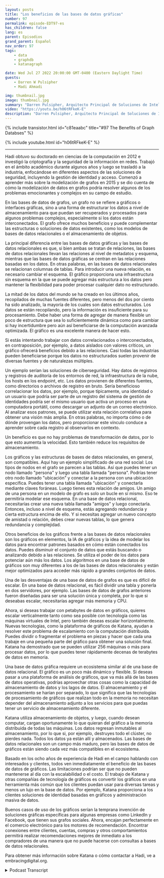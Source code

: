 ```yaml
---
layout: posts
title: "Los beneficios de las bases de datos gráficas"
number: 97
permalink: episode-EDT97-es
has_children: false
lang: es
parent: Episodios
grand_parent: Español
nav_order: 97
tags:
    - data
    - graphdb
    - katanagraph

date: Wed Jul 27 2022 20:00:00 GMT-0400 (Eastern Daylight Time)
guests:
    - Darren W Pulsipher
    - Madi Ahmadi

img: thumbnail.jpg
image: thumbnail.jpg
summary: "Darren Pulsipher, Arquitecto Principal de Soluciones de Intel, el Dr. Hadi Ahmadi, Director de Arquitectura de Soluciones de Katana Graph, discuten los beneficios de las bases de datos de gráficos."
video: "https://youtu.be/h06tRFkeK-E"
description: "Darren Pulsipher, Arquitecto Principal de Soluciones de Intel, el Dr. Hadi Ahmadi, Director de Arquitectura de Soluciones de Katana Graph, discuten los beneficios de las bases de datos de gráficos."
---
```


<div>
{% include transistor.html id="c81eaabc" title="#97 The Benefits of Graph Databses" %}

{% include youtube.html id="h06tRFkeK-E" %}
</div>

---

Hadi obtuvo su doctorado en ciencias de la computación en 2012 e investigó la criptografía y la seguridad de la información en redes. Trabajó en el ámbito académico durante algunos años y luego se trasladó a la industria, enfocándose en diferentes aspectos de las soluciones de seguridad, incluyendo la gestión de identidad y acceso. Comenzó a aprender más sobre la modelización de grafos en 2015 y se dio cuenta de cómo la modelización de datos en grafos podría resolver algunos de los problemas emocionantes y complejos en su campo de estudio.

En las bases de datos de grafos, un grafo no se refiere a gráficos o interfaces gráficas, sino a una forma de estructurar los datos a nivel de almacenamiento para que puedan ser recuperados y procesados para algunos problemas complejos, especialmente si los datos están interconectados. El grafo ofrece muchos beneficios y puede complementar las estructuras o soluciones de datos existentes, como los modelos de bases de datos relacionales o el almacenamiento de objetos.

La principal diferencia entre las bases de datos gráficas y las bases de datos relacionales es que, si bien ambas se tratan de relaciones, las bases de datos relacionales llevan las relaciones al nivel de metadatos y esquema, mientras que las bases de datos gráficas se centran en las relaciones basadas en los datos. En otras palabras, en las bases de datos relacionales se relacionan columnas de tablas. Para introducir una nueva relación, es necesario cambiar el esquema. El gráfico proporciona una infraestructura sin esquema en la que se puede agregar más estructura a los datos pero mantener la flexibilidad para poder procesar cualquier dato no estructurado.

La mitad de los datos del mundo se ha creado en los últimos años, recopilados de muchas fuentes diferentes, pero menos del dos por ciento ha sido analizado, la mayoría de los cuales son datos estructurados. Los datos se están recopilando, pero la información es insuficiente para su procesamiento. Debe haber una forma de agregar de manera flexible un poco de estructura que sea lo suficientemente dinámica como para cambiar si hay incertidumbre pero aún así beneficiarse de la computación avanzada optimizada. El gráfico es una excelente manera de hacer esto.

Si estás intentando trabajar con datos correlacionados o interconectados, en contraposición, por ejemplo, a datos aislados con valores críticos, un gráfico ofrecerá beneficios debido a las relaciones. Casi todas las industrias pueden beneficiarse porque los datos no estructurados suelen provenir de diversas fuentes y de naturalezas múltiples.

Un ejemplo serían las soluciones de ciberseguridad. Hay datos de registros y registros de auditoría de los entornos de red, la infraestructura de la nube, los hosts en los endpoint, etc. Los datos provienen de diferentes fuentes, como directorios o archivos de registro en bruto. Sería beneficioso correlacionar los datos, por ejemplo, porque típicamente, una identidad o un usuario que podría ser parte de un registro del sistema de gestión de identidades podría ser el mismo usuario que activa un proceso en una computadora portátil, como descargar un adjunto de un correo electrónico. Al analizar esos patrones, se puede utilizar esta relación correlativa para obtener una visión más amplia. En otras palabras, no importa cómo o de dónde provengan los datos, pero proporcionar este vínculo conduce a aprender sobre cada registro al observarlos en contexto.

Un beneficio es que no hay problemas de transformación de datos, por lo que esto aumenta la velocidad. Esto también reduce los requisitos de almacenamiento.

Los gráficos y las estructuras de bases de datos relacionales, en general, son compatibles. Aquí hay un ejemplo simplificado de una red social: Los tipos de nodos en el grafo se parecen a las tablas. Así que puedes tener un nodo llamado "persona" y luego una tabla llamada "persona". Podrías tener otro nodo llamado "ubicación" y conectar a la persona con una ubicación específica. Puedes tener una tabla llamada "ubicación" y conectarla mediante claves foráneas. Luego tienes esta relación de amigos. Un amigo de una persona en un modelo de grafo es solo un bucle en sí mismo. Eso te permitiría modelar ese esquema. En una base de datos relacional, necesitarías crear una nueva tabla llamada "amigos" y luego conectarla. Entonces, incluso a nivel de esquema, estás agregando redundancia y cierta estructura encima de ello. Y si necesitas agregar un nuevo concepto de amistad o relación, debes crear nuevas tablas, lo que genera redundancia y complejidad.

Otros beneficios de los gráficos frente a las bases de datos relacionales son los gráficos en elementos, la IA de gráficos y la idea de modelar los datos para encontrar patrones basados en cómo están conectados los datos. Puedes disminuir el conjunto de datos que estás buscando o analizando debido a las relaciones. Se utiliza el poder de los datos para potenciar aún más los datos. Los algoritmos en una base de datos de gráficos son muy diferentes a los de las bases de datos relacionales y están mejor optimizados para acceder más rápido a grandes conjuntos de datos.

Una de las desventajas de una base de datos de grafos es que es difícil de escalar. En una base de datos relacional, es fácil dividir una tabla y ponerla en dos servidores, por ejemplo. Las bases de datos de grafos anteriores fueron diseñadas para ser una solución única y completa, por lo que si deseabas escalar, necesitarías agregar más memoria y CPU.

Ahora, si deseas trabajar con petabytes de datos en gráficos, quieres escalar verticalmente tanto como sea posible con tecnología como las máquinas virtuales de Intel, pero también deseas escalar horizontalmente. Nuevas tecnologías, como la plataforma de gráficos de Katana, ayudan a resolver este problema de escalamiento con la computación distribuida. Puedes dividir o fragmentar el problema en piezas y hacer que cada una trabaje en una pequeña parte del gráfico para obtener una solución final. Katana ha demostrado que se pueden utilizar 256 máquinas o más para procesar datos, por lo que puedes tener rápidamente decenas de terabytes de datos en memoria.

Una base de datos gráfica requiere un ecosistema similar al de una base de datos relacional. El gráfico es un poco más dinámico y flexible. Si deseas pasar a una plataforma de análisis de gráficos, que va más allá de las bases de datos operativas, podrías aprovechar otras cosas como la capacidad de almacenamiento de datos y los lagos de datos. El almacenamiento y el procesamiento se harían por separado, lo que significa que las tecnologías de procesamiento de gráficos que realizan todo en la memoria no necesitan depender del almacenamiento adjunto a los servicios para que puedas tener un servicio de almacenamiento diferente.

Katana utiliza almacenamiento de objetos, y luego, cuando desean computar, cargan oportunamente lo que quieran del gráfico a la memoria distribuida de todas las máquinas. Los datos regresan inmutables al almacenamiento, por lo que si, por ejemplo, destruyes todo el clúster, no pierdes nada. Todos los datos ya están allí y almacenados. Las bases de datos relacionales son un campo más maduro, pero las bases de datos de gráficos están siendo cada vez más compatibles en el ecosistema.

Basado en los ocho años de experiencia de Hadi en el campo hablando con interesados y clientes, todos ven inmediatamente el beneficio de las bases de datos de gráficos. Las limitaciones podrían ser que no pueden mantenerse al día con la escalabilidad o el costo. El trabajo de Katana y otras compañías de tecnología de gráficos es convertir los gráficos en una herramienta más común que los clientes puedan usar para diversas tareas y menos un lujo en la base de datos. Por ejemplo, Katana proporciona a los clientes soluciones de identidad basadas en gráficos y administración masiva de datos.

Buenos casos de uso de los gráficos serían la temprana invención de soluciones gráficas específicas para algunas empresas como LinkedIn y Facebook, que tienen sus grafos sociales. Ahora, encajan perfectamente en el comercio electrónico para los motores de recomendación. Encontrar conexiones entre clientes, cuentas, compras y otros comportamientos permitirá realizar recomendaciones mejores de inmediato a los compradores de una manera que no puede hacerse con consultas a bases de datos relacionales.

Para obtener más información sobre Katana o cómo contactar a Hadi, ve a embracingdigital.org.



<details>
<summary> Podcast Transcript </summary>

<p></p>

</details>
